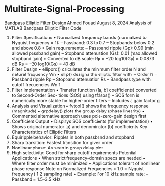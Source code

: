 # Multirate-Signal-Processing
Bandpass Elliptic Filter Design
Ahmed Fouad
August 8, 2024
Analysis of MATLAB Bandpass Elliptic Filter
Code
1. Filter Specifications
• Normalized frequency bands (normalized to Nyquist frequency = 1):
– Passband: 0.3 to 0.7
– Stopbands: below 0.2 and above 0.8
• Gain requirements:
– Passband ripple (Gp): 0.99 (min allowed passband gain)
– Stopband attenuation (Gs): 0.01 (max allowed stopband gain)
• Converted to dB scale:
Rp = −20 log10(Gp) ≈ 0.0873 dB
Rs = −20 log10(Gs) = 40 dB
2. Filter Design
• ellipord() calculates the minimum filter order N and natural frequency
Wn
• ellip() designs the elliptic filter with:
– Order N
– Passband ripple Rp
– Stopband attenuation Rs
– Bandpass type with cutoff frequencies Wn
1
3. Filter Implementation
• Transfer function ([a, b] coefficients) converted to Second-Order Sec-
tions (SOS) using tf2sos()
– SOS form is numerically more stable for higher-order filters
– Includes a gain factor g
4. Analysis and Visualization
• fvtool() shows the frequency response (magnitude)
• grpdelay() plots the group delay (phase linearity)
• Commented alternative approach uses pole-zero-gain design first
5. Coefficient Output
• Displays SOS coefficients (for implementation)
• Shows original numerator (a) and denominator (b) coefficients
Key Characteristics of Elliptic Filters
1. Equiripple behavior: Ripples in both passband and stopband
2. Sharp transition: Fastest transition for given order
3. Nonlinear phase: As seen in group delay plot
4. High selectivity: Good for sharp cutoff requirements
Potential Applications
• When strict frequency-domain specs are needed
• Where filter order must be minimized
• Applications tolerant of nonlinear phase response
Note on Normalized Frequencies
• 1.0 = Nyquist frequency ( 1
2 sampling rate)
• Example: For 10 kHz sample rate:
– Passband = 1.5–3.5 kHz
